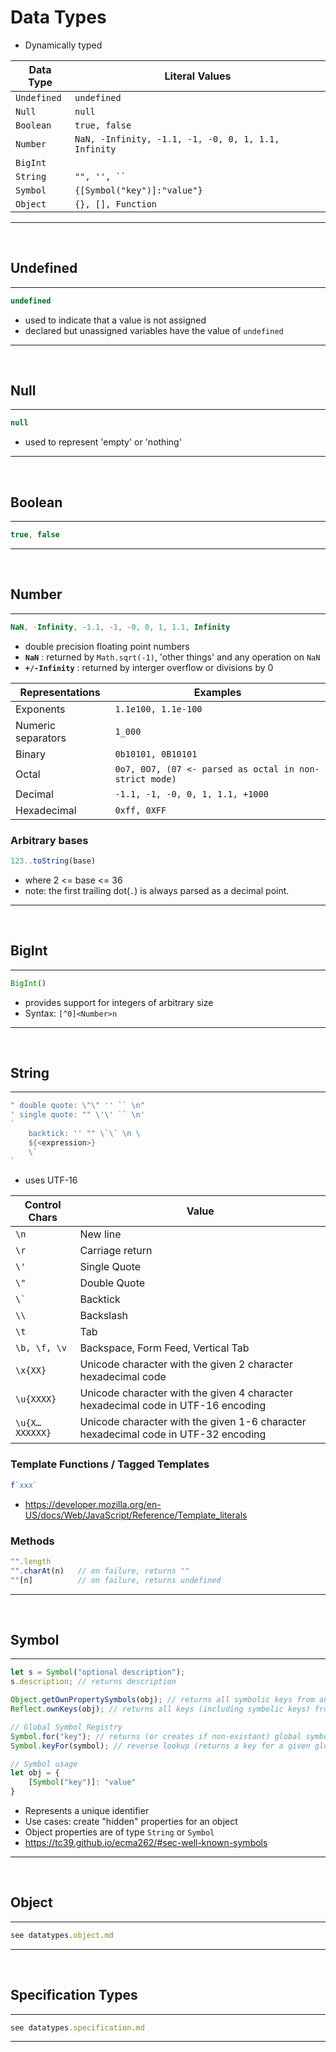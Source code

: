 # Data Types
- Dynamically typed

| Data Type   | Literal Values     |
|-------------|--------------------|
| `Undefined` | `undefined`        |
| `Null`      | `null`             |
| `Boolean`   | `true, false`      |
| `Number`    | `NaN, -Infinity, -1.1, -1, -0, 0, 1, 1.1, Infinity`|
| `BigInt`    |                    |
| `String`    | ```"", '', `` ```  |
| `Symbol`    | `{[Symbol("key")]:"value"}`|
| `Object`    | `{}, [], Function` |
---
<br>

## Undefined
---
```js
undefined
```
- used to indicate that a value is not assigned
- declared but unassigned variables have the value of `undefined`
---
<br>

## Null
---
```js
null
```
- used to represent 'empty' or 'nothing'
---
<br>

## Boolean
---
```js
true, false
```
---
<br>

## Number
---
```js
NaN, -Infinity, -1.1, -1, -0, 0, 1, 1.1, Infinity
```
- double precision floating point numbers
- **`NaN`** : returned by `Math.sqrt(-1)`, 'other things' and any operation on `NaN`
- **`+/-Infinity`** : returned by interger overflow or divisions by 0

| Representations    | Examples             |
|--------------------|----------------------|
| Exponents          | `1.1e100, 1.1e-100`  |
| Numeric separators | `1_000`              |
| Binary             | `0b10101, 0B10101`   |
| Octal              | `0o7, 0O7, (07 <- parsed as octal in non-strict mode)` |
| Decimal            | `-1.1, -1, -0, 0, 1, 1.1, +1000` |
| Hexadecimal        | `0xff, 0XFF`         |

### Arbitrary bases
```js
123..toString(base)
```
- where 2 <= base <= 36
- note: the first trailing dot(`.`) is always parsed as a decimal point.
---
<br>

## BigInt
---
```js
BigInt()
```
- provides support for integers of arbitrary size
- Syntax: `[^0]<Number>n`
---
<br>

## String
---
```js
" double quote: \"\" '' `` \n"
' single quote: "" \'\' `` \n'
`
    backtick: '' "" \`\` \n \
    ${<expression>}
    \`
`
```
- uses UTF-16

| Control Chars | Value             |
|---------------|-------------------|
| `\n`          | New line          |
| `\r`          | Carriage return   |
| `\'`          | Single Quote      |
| `\"`          | Double Quote      |
| ``` \` ```    | Backtick          |
| `\\`          | Backslash         |
| `\t`          | Tab               |
| `\b, \f, \v`  | Backspace, Form Feed, Vertical Tab |
| `\x{XX}`      | Unicode character with the given 2 character hexadecimal code |
| `\u{XXXX}`    | Unicode character with the given 4 character hexadecimal code in UTF-16 encoding   |
| `\u{X…XXXXXX}`| Unicode character with the given 1-6 character hexadecimal code in UTF-32 encoding |

### Template Functions / Tagged Templates
```js
f`xxx`
```
- https://developer.mozilla.org/en-US/docs/Web/JavaScript/Reference/Template_literals
### Methods
```js
"".length
"".charAt(n)   // on failure, returns ""
""[n]          // on failure, returns undefined
```
---
<br>

## Symbol
---
```js
let s = Symbol("optional description");
s.description; // returns description

Object.getOwnPropertySymbols(obj); // returns all symbolic keys from an object
Reflect.ownKeys(obj); // returns all keys (including symbolic keys) from an object

// Global Symbol Registry
Symbol.for("key"); // returns (or creates if non-existant) global symbol
Symbol.keyFor(symbol); // reverse lookup (returns a key for a given global symbol)

// Symbol usage
let obj = {
    [Symbol("key")]: "value"
}
```
- Represents a unique identifier
- Use cases: create "hidden" properties for an object
- Object properties are of type `String` or `Symbol`
- https://tc39.github.io/ecma262/#sec-well-known-symbols
---
<br>

## Object
---
```js
see datatypes.object.md
```
---
<br>

## Specification Types
---
```js
see datatypes.specification.md
```
---